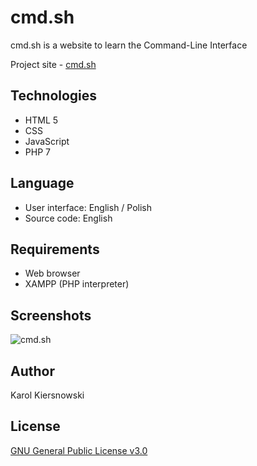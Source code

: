 cmd.sh
======
cmd.sh is a website to learn the Command-Line Interface

Project site - [cmd.sh](http://karol-kiersnowski.prv.pl/projects/cmd)

Technologies
------------
* HTML 5
* CSS
* JavaScript
* PHP 7

Language
--------
* User interface: English / Polish
* Source code: English

Requirements
------------
* Web browser
* XAMPP (PHP interpreter)

Screenshots
-----------
![cmd.sh](http://karol-kiersnowski.prv.pl/projects/cmd.png)

Author
------
Karol Kiersnowski

License
-------
[GNU General Public License v3.0](https://github.com/kargol92/cmd.sh/blob/master/LICENSE)

